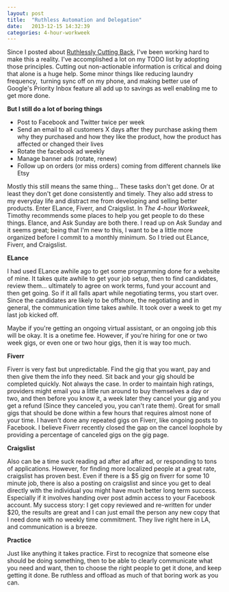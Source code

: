 ```yaml
---
layout: post
title:  "Ruthless Automation and Delegation"
date:   2013-12-15 14:32:39
categories: 4-hour-workweek
---
```


<p>Since I posted about <a href="http://kevinamerson.com/ruthlessly-cutting-back">Ruthlessly Cutting Back</a>, I've been working hard to make this a reality. I've accomplished a lot on my TODO list by adopting those principles. Cutting out non-actionable information is critical and doing that alone is a huge help. Some minor things like reducing laundry frequency, &nbsp;turning sync off on my phone, and making better use of Google's Priority Inbox feature all add up to savings as well enabling me to get more done.</p><p><b>But I still do a lot of boring things</b></p><ul>
<li>Post to Facebook and Twitter twice per week</li>
<li>Send an email to all customers X days after they purchase asking them why they purchased and how they like the product, how the product has affected or changed their lives</li>
<li>Rotate the facebook ad weekly</li>
<li>Manage banner ads (rotate, renew)</li>
<li>Follow up on orders (or miss orders) coming from different channels like Etsy</li>
</ul><p>Mostly this still means the same thing... These tasks don't get done. Or at least they don't get done consistently and timely. They also add stress to my everyday life and distract me from developing and selling better products. Enter ELance, Fiverr, and Craigslist. In&nbsp;<i>The 4-hour Workweek</i>, Timothy recommends some places to help you get people to do these things. Elance, and Ask Sunday are both there. I read up on Ask Sunday and it seems great; being that I'm new to this, I want to be a little more organized before I commit to a monthly minimum. So I tried out ELance, Fiverr, and Craigslist.</p><div><b>ELance</b></div><p>I had used ELance awhile ago to get some programming done for a website of mine. It takes quite awhile to get your job setup, then to find candidates, review them... ultimately to agree on work terms, fund your account and then get going. So if it all falls apart while negotiating terms, you start over. Since the candidates are likely to be offshore, the negotiating and in general, the communication time takes awhile. It took over a week to get my last job kicked off.</p><p>Maybe if you're getting an ongoing virtual assistant, or an ongoing job this will be okay. It is a onetime fee. However, if you're hiring for one or two week gigs, or even one or two hour gigs, then it is way too much.</p><p><b>Fiverr</b></p><p>Fiverr is very fast but unpredictable. Find the gig that you want, pay and then give them the info they need. Sit back and your gig should be completed quickly. Not always the case. In order to maintain high ratings, providers might email you a little run around to buy themselves a day or two, and then before you know it, a week later they cancel your gig and you get a refund (Since they canceled you, you can't rate them). Great for small gigs that should be done within a few hours that requires almost none of your time. I haven't done any repeated gigs on Fiverr, like ongoing posts to Facebook. I believe Fiverr recently closed the gap on the cancel loophole by providing a percentage of canceled gigs on the gig page.</p><p><b>Craigslist</b></p><p>Also can be a time suck reading ad after ad after ad, or responding to tons of applications. However, for finding more localized people at a great rate, craigslist has proven best. Even if there is a $5 gig on fiverr for some 10 minute job, there is also a posting on craigslist and since you get to deal directly with the individual you might have much better long term success. Especially if it involves handing over post admin access to your Facebook account. My success story: I get copy reviewed and re-written for under $20, the results are great and I can just email the person any new copy that I need done with no weekly time commitment. They live right here in LA, and communication is a breeze.</p><p><b>Practice&nbsp;</b><br></p><p>Just like anything it takes practice. First to recognize that someone else should be doing something, then to be able to clearly communicate what you need and want, then to choose the right people to get it done, and keep getting it done. Be ruthless and offload as much of that boring work as you can.</p>